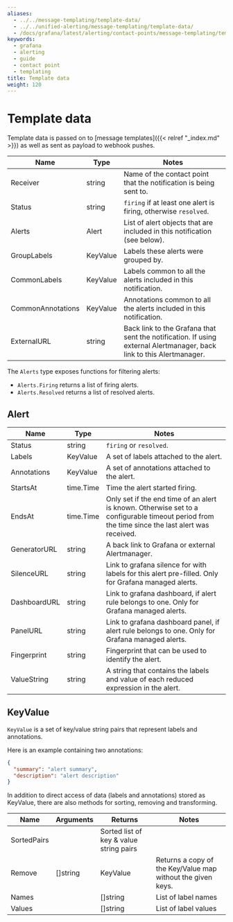 ```yaml
---
aliases:
  - ../../message-templating/template-data/
  - ../../unified-alerting/message-templating/template-data/
  - /docs/grafana/latest/alerting/contact-points/message-templating/template-data/
keywords:
  - grafana
  - alerting
  - guide
  - contact point
  - templating
title: Template data
weight: 120
---
```


# Template data

Template data is passed on to [message templates]({{< relref "_index.md" >}}) as well as sent as payload to webhook pushes.

| Name              | Type     | Notes                                                                                                                |
| ----------------- | -------- | -------------------------------------------------------------------------------------------------------------------- |
| Receiver          | string   | Name of the contact point that the notification is being sent to.                                                    |
| Status            | string   | `firing` if at least one alert is firing, otherwise `resolved`.                                                      |
| Alerts            | Alert    | List of alert objects that are included in this notification (see below).                                            |
| GroupLabels       | KeyValue | Labels these alerts were grouped by.                                                                                 |
| CommonLabels      | KeyValue | Labels common to all the alerts included in this notification.                                                       |
| CommonAnnotations | KeyValue | Annotations common to all the alerts included in this notification.                                                  |
| ExternalURL       | string   | Back link to the Grafana that sent the notification. If using external Alertmanager, back link to this Alertmanager. |

The `Alerts` type exposes functions for filtering alerts:

- `Alerts.Firing` returns a list of firing alerts.
- `Alerts.Resolved` returns a list of resolved alerts.

## Alert

| Name         | Type      | Notes                                                                                                                                          |
| ------------ | --------- | ---------------------------------------------------------------------------------------------------------------------------------------------- |
| Status       | string    | `firing` or `resolved`.                                                                                                                        |
| Labels       | KeyValue  | A set of labels attached to the alert.                                                                                                         |
| Annotations  | KeyValue  | A set of annotations attached to the alert.                                                                                                    |
| StartsAt     | time.Time | Time the alert started firing.                                                                                                                 |
| EndsAt       | time.Time | Only set if the end time of an alert is known. Otherwise set to a configurable timeout period from the time since the last alert was received. |
| GeneratorURL | string    | A back link to Grafana or external Alertmanager.                                                                                               |
| SilenceURL   | string    | Link to grafana silence for with labels for this alert pre-filled. Only for Grafana managed alerts.                                            |
| DashboardURL | string    | Link to grafana dashboard, if alert rule belongs to one. Only for Grafana managed alerts.                                                      |
| PanelURL     | string    | Link to grafana dashboard panel, if alert rule belongs to one. Only for Grafana managed alerts.                                                |
| Fingerprint  | string    | Fingerprint that can be used to identify the alert.                                                                                            |
| ValueString  | string    | A string that contains the labels and value of each reduced expression in the alert.                                                           |

## KeyValue

`KeyValue` is a set of key/value string pairs that represent labels and annotations.

Here is an example containing two annotations:

```json
{
  "summary": "alert summary",
  "description": "alert description"
}
```

In addition to direct access of data (labels and annotations) stored as KeyValue, there are also methods for sorting, removing and transforming.

| Name        | Arguments | Returns                                 | Notes                                                       |
| ----------- | --------- | --------------------------------------- | ----------------------------------------------------------- |
| SortedPairs |           | Sorted list of key & value string pairs |
| Remove      | []string  | KeyValue                                | Returns a copy of the Key/Value map without the given keys. |
| Names       |           | []string                                | List of label names                                         |
| Values      |           | []string                                | List of label values                                        |
